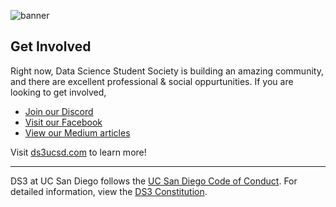 ![banner](https://cdn.discordapp.com/attachments/942218891952783421/1153056567298641980/www.ds3ucsd.com_.png)

## Get Involved
Right now, Data Science Student Society is building an amazing community, and there are excellent professional & social oppurtunities. If you are looking to get involved,

- [Join our Discord](https://discord.com/invite/NqHx8h3)
- [Visit our Facebook](https://www.facebook.com/DS3UCSD/)
- [View our Medium articles](https://medium.com/ds3ucsd)

Visit [ds3ucsd.com](https://ds3ucsd.com/) to learn more!

----
DS3 at UC San Diego follows the [UC San Diego Code of Conduct](https://adminrecords.ucsd.edu/ppm/docs/160-9.html). For detailed information, view the [DS3 Constitution](https://studentorg.ucsd.edu/Constitutions/DownloadConstitution/1672577).
